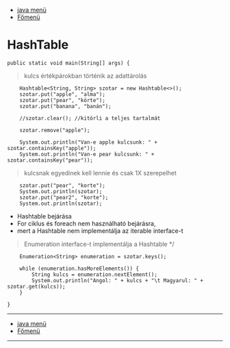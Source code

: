 - [java menü](../../java.md)
- [Főmenü](../../../README.md)

# HashTable

```
public static void main(String[] args) {
```

> kulcs értékpárokban történik az adattárolás

```
	Hashtable<String, String> szotar = new Hashtable<>();
	szotar.put("apple", "alma");
	szotar.put("pear", "körte");
	szotar.put("banana", "banán");

	//szotar.clear(); //kitörli a teljes tartalmát

	szotar.remove("apple");

	System.out.println("Van-e apple kulcsunk: " + szotar.containsKey("apple"));
	System.out.println("Van-e pear kulcsunk: " + szotar.containsKey("pear"));
```

>  kulcsnak egyedinek kell lennie és csak 1X szerepelhet

```
	szotar.put("pear", "korte");
	System.out.println(szotar);
	szotar.put("pear2", "korte");
	System.out.println(szotar);
```

- Hashtable bejárása
- For ciklus és foreach nem használható bejárásra,
- mert a Hashtable nem implementálja az iterable interface-t

> Enumeration interface-t implementálja a Hashtable */

```
	Enumeration<String> enumeration = szotar.keys();

	while (enumeration.hasMoreElements()) {
		String kulcs = enumeration.nextElement();
		System.out.println("Angol: " + kulcs + "\t Magyarul: " + szotar.get(kulcs));
	}

}
```

---

- [java menü](../../java.md)
- [Főmenü](../../../README.md)

---

